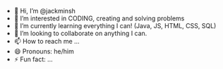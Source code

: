 - 👋 Hi, I’m @jackminsh
- 👀 I’m interested in CODING, creating and solving problems
- 🌱 I’m currently learning everything I can! (Java, JS, HTML, CSS, SQL)
- 💞️ I’m looking to collaborate on anything I can.
- 📫 How to reach me ...
- 😄 Pronouns: he/him
- ⚡ Fun fact: ...

<!---
jackminsh/jackminsh is a ✨ special ✨ repository because its `README.md` (this file) appears on your GitHub profile.
You can click the Preview link to take a look at your changes.
--->
